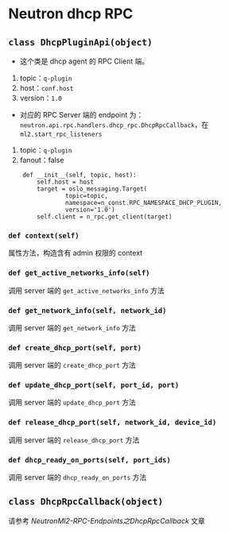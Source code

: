 # Neutron dhcp RPC

## `class DhcpPluginApi(object)`

* 这个类是 dhcp agent 的 RPC Client 端。
 1. topic：`q-plugin`
 2. host：`conf.host`
 3. version：`1.0`
* 对应的 RPC Server 端的 endpoint 为：`neutron.api.rpc.handlers.dhcp_rpc.DhcpRpcCallback`，在 `ml2.start_rpc_listeners`
 1. topic：`q-plugin`
 2. fanout：false

```
    def __init__(self, topic, host):
        self.host = host
        target = oslo_messaging.Target(
                topic=topic,
                namespace=n_const.RPC_NAMESPACE_DHCP_PLUGIN,
                version='1.0')
        self.client = n_rpc.get_client(target)
```

### `def context(self)`

属性方法，构造含有 admin 权限的 context

### `def get_active_networks_info(self)`

调用 server 端的 `get_active_networks_info` 方法

### `def get_network_info(self, network_id)`

调用 server 端的 `get_network_info` 方法

### `def create_dhcp_port(self, port)`

调用 server 端的 `create_dhcp_port` 方法

### `def update_dhcp_port(self, port_id, port)`

调用 server 端的 `update_dhcp_port` 方法

### `def release_dhcp_port(self, network_id, device_id)`

调用 server 端的 `release_dhcp_port` 方法

### `def dhcp_ready_on_ports(self, port_ids)`

调用 server 端的 `dhcp_ready_on_ports` 方法

## `class DhcpRpcCallback(object)`

请参考 *NeutronMl2-RPC-Endpoints之DhcpRpcCallback* 文章